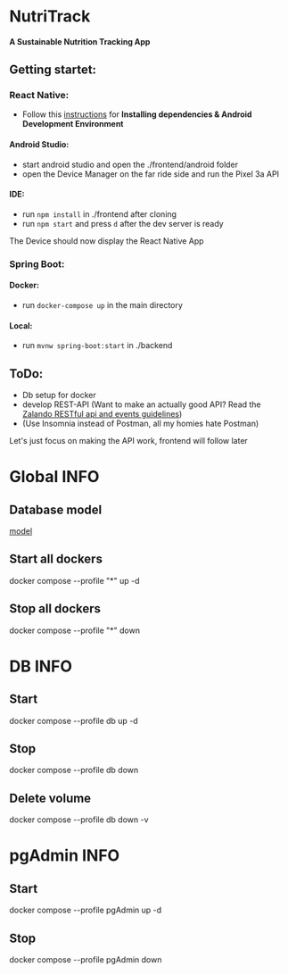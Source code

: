 # NutriTrack
#### A Sustainable Nutrition Tracking App

## Getting startet:
### React Native:
- Follow this [instructions](https://reactnative.dev/docs/environment-setup?guide=native) for **Installing dependencies & Android Development Environment** 

#### Android Studio:
- start android studio and open the ./frontend/android folder
- open the Device Manager on the far ride side and run the Pixel 3a API

#### IDE:
- run `npm install` in ./frontend after cloning
- run `npm start` and press `d` after the dev server is ready

The Device should now display the React Native App

### Spring Boot:
#### Docker:
- run `docker-compose up` in the main directory

#### Local:
- run `mvnw spring-boot:start` in ./backend

## ToDo:
- Db setup for docker
- develop REST-API (Want to make an actually good API? Read the [Zalando RESTful api and events guidelines](https://opensource.zalando.com/restful-api-guidelines/))
- (Use Insomnia instead of Postman, all my homies hate Postman)
  
Let's just focus on making the API work, frontend will follow later

# Global INFO

## Database model
[model](https://drawsql.app/teams/swt-2/diagrams/nutrack)

## Start all dockers
docker compose --profile "*" up -d

## Stop all dockers
docker compose --profile "*" down

# DB INFO

## Start
docker compose --profile db up -d

## Stop
docker compose --profile db down

## Delete volume
docker compose --profile db down -v 

# pgAdmin INFO

## Start
docker compose --profile pgAdmin up -d

## Stop
docker compose --profile pgAdmin down
